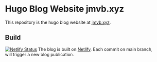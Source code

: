 # Hugo Blog Website jmvb.xyz 

This repository is the hugo blog website at [jmvb.xyz](https://jmvb.xyz).

## Build

[![Netlify Status](https://api.netlify.com/api/v1/badges/1722791f-419d-4a56-88a1-0515b2d7cc1a/deploy-status)](https://app.netlify.com/sites/keen-kare-377ad8/deploys)
The blog is built on [Netlify](https://app.netlify.com/sites/keen-kare-377ad8). Each commit on main branch, will trigger a new blog publication.
